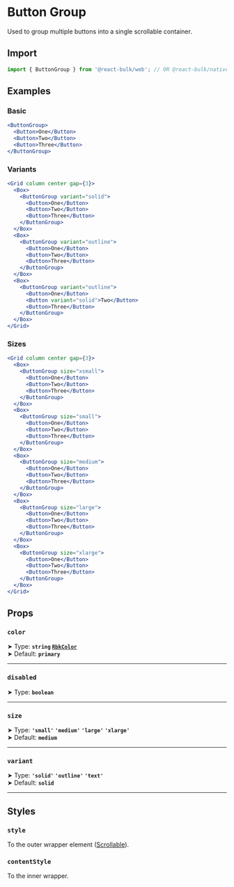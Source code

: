 # Button Group

Used to group multiple buttons into a single scrollable container.

## Import

```jsx
import { ButtonGroup } from '@react-bulk/web'; // OR @react-bulk/native
```

## Examples

### Basic

```jsx live
<ButtonGroup>
  <Button>One</Button>
  <Button>Two</Button>
  <Button>Three</Button>
</ButtonGroup>
```

### Variants

```jsx live
<Grid column center gap={3}>
  <Box>
    <ButtonGroup variant="solid">
      <Button>One</Button>
      <Button>Two</Button>
      <Button>Three</Button>
    </ButtonGroup>
  </Box>
  <Box>
    <ButtonGroup variant="outline">
      <Button>One</Button>
      <Button>Two</Button>
      <Button>Three</Button>
    </ButtonGroup>
  </Box>
  <Box>
    <ButtonGroup variant="outline">
      <Button>One</Button>
      <Button variant="solid">Two</Button>
      <Button>Three</Button>
    </ButtonGroup>
  </Box>
</Grid>
```

### Sizes

```jsx live
<Grid column center gap={3}>
  <Box>
    <ButtonGroup size="xsmall">
      <Button>One</Button>
      <Button>Two</Button>
      <Button>Three</Button>
    </ButtonGroup>
  </Box>
  <Box>
    <ButtonGroup size="small">
      <Button>One</Button>
      <Button>Two</Button>
      <Button>Three</Button>
    </ButtonGroup>
  </Box>
  <Box>
    <ButtonGroup size="medium">
      <Button>One</Button>
      <Button>Two</Button>
      <Button>Three</Button>
    </ButtonGroup>
  </Box>
  <Box>
    <ButtonGroup size="large">
      <Button>One</Button>
      <Button>Two</Button>
      <Button>Three</Button>
    </ButtonGroup>
  </Box>
  <Box>
    <ButtonGroup size="xlarge">
      <Button>One</Button>
      <Button>Two</Button>
      <Button>Three</Button>
    </ButtonGroup>
  </Box>
</Grid>
```

## Props

### **`color`**

➤ Type: **`string` [`RbkColor`](/docs/type-reference/rbk-color)** <br/>
➤ Default: **`primary`**

---

### **`disabled`**

➤ Type: **`boolean`** <br/>

---

### **`size`**

➤ Type: **`'small'` `'medium'` `'large'` `'xlarge'`** <br/>
➤ Default: **`medium`**

---

### **`variant`**

➤ Type: **`'solid'` `'outline'` `'text'`** <br/>
➤ Default: **`solid`**

---

## Styles

### **`style`**
To the outer wrapper element ([Scrollable](/docs/core/scrollable)).

### **`contentStyle`**
To the inner wrapper.
